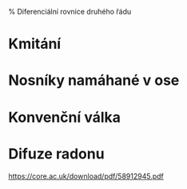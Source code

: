 % Diferenciální rovnice druhého řádu

# Kmitání

# Nosníky namáhané v ose

# Konvenční válka

# Difuze radonu

https://core.ac.uk/download/pdf/58912945.pdf
